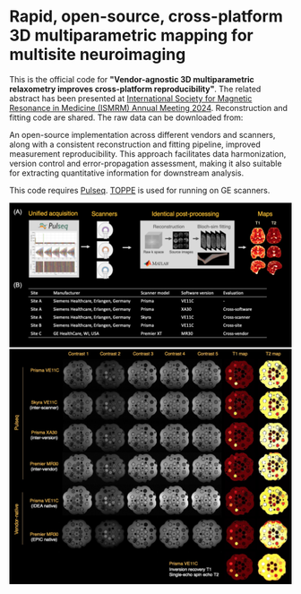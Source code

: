 # Rapid, open-source, cross-platform 3D multiparametric mapping for multisite neuroimaging

This is the official code for **"Vendor-agnostic 3D multiparametric relaxometry improves cross-platform reproducibility"**.
The related abstract has been presented at [International Society for Magnetic Resonance in Medicine (ISMRM) Annual Meeting 2024](https://www.ismrm.org/24m/).
Reconstruction and fitting code are shared. The raw data can be downloaded from:

An open-source implementation across different vendors and scanners, along with a consistent reconstruction and fitting pipeline, improved measurement reproducibility. This approach facilitates data harmonization, version control and error-propagation assessment, making it also suitable for extracting quantitative information for downstream analysis.

This code requires [Pulseq](https://github.com/pulseq). [TOPPE](https://toppemri.github.io/) is used for running on GE scanners.

![Alt text](figures/Figure1.png?raw=true "Pulseq-QALAS")
![Alt text](figures/pulseq_qalas.jpg?raw=true "Pulseq-QALAS")

